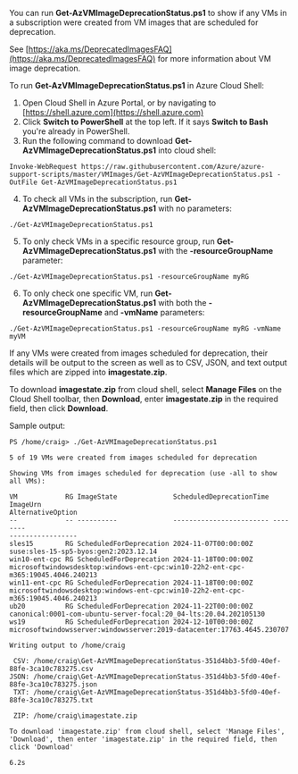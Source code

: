 You can run **Get-AzVMImageDeprecationStatus.ps1** to show if any VMs in a subscription were created from VM images that are scheduled for deprecation.

See [https://aka.ms/DeprecatedImagesFAQ](https://aka.ms/DeprecatedImagesFAQ) for more information about VM image deprecation.

To run **Get-AzVMImageDeprecationStatus.ps1** in Azure Cloud Shell:

1. Open Cloud Shell in Azure Portal, or by navigating to [https://shell.azure.com](https://shell.azure.com)
2. Click **Switch to PowerShell** at the top left. If it says **Switch to Bash** you're already in PowerShell.
3. Run the following command to download **Get-AzVMImageDeprecationStatus.ps1** into cloud shell:
```
Invoke-WebRequest https://raw.githubusercontent.com/Azure/azure-support-scripts/master/VMImages/Get-AzVMImageDeprecationStatus.ps1 -OutFile Get-AzVMImageDeprecationStatus.ps1
```
4. To check all VMs in the subscription, run **Get-AzVMImageDeprecationStatus.ps1** with no parameters:
```
./Get-AzVMImageDeprecationStatus.ps1
```
5. To only check VMs in a specific resource group, run **Get-AzVMImageDeprecationStatus.ps1** with the **-resourceGroupName** parameter:
```
./Get-AzVMImageDeprecationStatus.ps1 -resourceGroupName myRG
```
6. To only check one specific VM, run **Get-AzVMImageDeprecationStatus.ps1** with both the **-resourceGroupName** and **-vmName** parameters:
```
./Get-AzVMImageDeprecationStatus.ps1 -resourceGroupName myRG -vmName myVM
```

If any VMs were created from images scheduled for deprecation, their details will be output to the screen as well as to CSV, JSON, and text output files which are zipped into **imagestate.zip**.

To download **imagestate.zip** from cloud shell, select **Manage Files** on the Cloud Shell toolbar, then **Download**, enter **imagestate.zip** in the required field, then click **Download**.

Sample output:

```
PS /home/craig> ./Get-AzVMImageDeprecationStatus.ps1

5 of 19 VMs were created from images scheduled for deprecation

Showing VMs from images scheduled for deprecation (use -all to show all VMs):

VM            RG ImageState              ScheduledDeprecationTime ImageUrn                                                                          AlternativeOption
--            -- ----------              ------------------------ --------                                                                          -----------------
sles15        RG ScheduledForDeprecation 2024-11-07T00:00:00Z     suse:sles-15-sp5-byos:gen2:2023.12.14
win10-ent-cpc RG ScheduledForDeprecation 2024-11-18T00:00:00Z     microsoftwindowsdesktop:windows-ent-cpc:win10-22h2-ent-cpc-m365:19045.4046.240213
win11-ent-cpc RG ScheduledForDeprecation 2024-11-18T00:00:00Z     microsoftwindowsdesktop:windows-ent-cpc:win10-22h2-ent-cpc-m365:19045.4046.240213
ub20          RG ScheduledForDeprecation 2024-11-22T00:00:00Z     canonical:0001-com-ubuntu-server-focal:20_04-lts:20.04.202105130
ws19          RG ScheduledForDeprecation 2024-12-10T00:00:00Z     microsoftwindowsserver:windowsserver:2019-datacenter:17763.4645.230707

Writing output to /home/craig

 CSV: /home/craig\Get-AzVMImageDeprecationStatus-351d4bb3-5fd0-40ef-88fe-3ca10c783275.csv
JSON: /home/craig\Get-AzVMImageDeprecationStatus-351d4bb3-5fd0-40ef-88fe-3ca10c783275.json
 TXT: /home/craig\Get-AzVMImageDeprecationStatus-351d4bb3-5fd0-40ef-88fe-3ca10c783275.txt

 ZIP: /home/craig\imagestate.zip

To download 'imagestate.zip' from cloud shell, select 'Manage Files', 'Download', then enter 'imagestate.zip' in the required field, then click 'Download'

6.2s
```